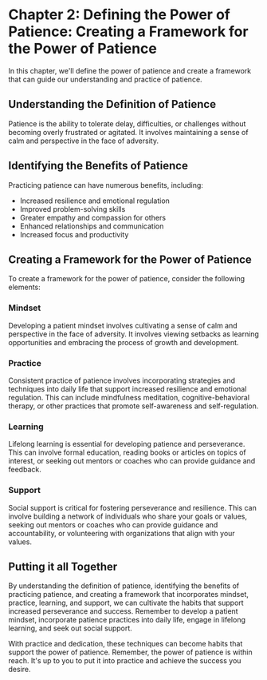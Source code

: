 Chapter 2: Defining the Power of Patience: Creating a Framework for the Power of Patience
=========================================================================================

In this chapter, we'll define the power of patience and create a framework that can guide our understanding and practice of patience.

Understanding the Definition of Patience
----------------------------------------

Patience is the ability to tolerate delay, difficulties, or challenges without becoming overly frustrated or agitated. It involves maintaining a sense of calm and perspective in the face of adversity.

Identifying the Benefits of Patience
------------------------------------

Practicing patience can have numerous benefits, including:

* Increased resilience and emotional regulation
* Improved problem-solving skills
* Greater empathy and compassion for others
* Enhanced relationships and communication
* Increased focus and productivity

Creating a Framework for the Power of Patience
----------------------------------------------

To create a framework for the power of patience, consider the following elements:

### Mindset

Developing a patient mindset involves cultivating a sense of calm and perspective in the face of adversity. It involves viewing setbacks as learning opportunities and embracing the process of growth and development.

### Practice

Consistent practice of patience involves incorporating strategies and techniques into daily life that support increased resilience and emotional regulation. This can include mindfulness meditation, cognitive-behavioral therapy, or other practices that promote self-awareness and self-regulation.

### Learning

Lifelong learning is essential for developing patience and perseverance. This can involve formal education, reading books or articles on topics of interest, or seeking out mentors or coaches who can provide guidance and feedback.

### Support

Social support is critical for fostering perseverance and resilience. This can involve building a network of individuals who share your goals or values, seeking out mentors or coaches who can provide guidance and accountability, or volunteering with organizations that align with your values.

Putting it all Together
-----------------------

By understanding the definition of patience, identifying the benefits of practicing patience, and creating a framework that incorporates mindset, practice, learning, and support, we can cultivate the habits that support increased perseverance and success. Remember to develop a patient mindset, incorporate patience practices into daily life, engage in lifelong learning, and seek out social support.

With practice and dedication, these techniques can become habits that support the power of patience. Remember, the power of patience is within reach. It's up to you to put it into practice and achieve the success you desire.
